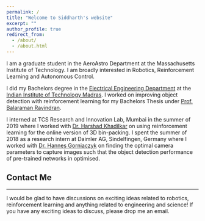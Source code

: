 ```yaml
---
permalink: /
title: "Welcome to Siddharth's website"
excerpt: ""
author_profile: true
redirect_from: 
  - /about/
  - /about.html
---
```

I am a graduate student in the AeroAstro Department at the Massachusetts Institute of Technology. I am
broadly interested in Robotics, Reinforcement Learning and Autonomous Control.

I did my Bachelors degree in the [Electrical Engineering Department](http://www.ee.iitm.ac.in/) at the [Indian Institute of Technology Madras](https://www.iitm.ac.in/). I worked on improving object detection with reinforcement learning for my Bachelors Thesis under [Prof. Balaraman Ravindran](https://www.cse.iitm.ac.in/~ravi/).

I interned at TCS Research and Innovation Lab, Mumbai in the summer of 2019 where I worked with [Dr. Harshad Khadilkar](https://sites.google.com/view/harshad/home) on using reinforcement learning for the online version of 3D bin-packing. I spent the summer of 2018 as a research intern at Daimler AG, Sindelfingen, Germany where I worked with [Dr. Hannes Gorniaczyk](https://de.linkedin.com/in/gorniaczyk) on finding the optimal camera parameters to capture images such that the object detection performance of pre-trained networks in optimised.


## Contact Me ##
****************************************
I would be glad to have discussions on exciting ideas related to robotics, reinforcement learning and anything related to engineering and science! If you have any exciting ideas to discuss, please drop me an email.

<!---
<script type="text/javascript" id="clustrmaps" src="//cdn.clustrmaps.com/map_v2.js?cl=0e1633&w=150&t=tt&d=vuy8oJHmtOg7LUHtjdY1k-B5CjSIsQ-mzVNm9KPAL0M&co=0b4975&cmo=3acc3a&cmn=ff5353&ct=cdd4d9"></script>
-->
